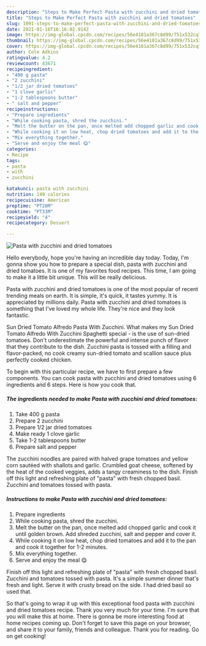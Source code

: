 ```yaml
---
description: "Steps to Make Perfect Pasta with zucchini and dried tomatoes"
title: "Steps to Make Perfect Pasta with zucchini and dried tomatoes"
slug: 1091-steps-to-make-perfect-pasta-with-zucchini-and-dried-tomatoes
date: 2021-01-16T16:16:02.914Z
image: https://img-global.cpcdn.com/recipes/56e4181a367c8d99/751x532cq70/pasta-with-zucchini-and-dried-tomatoes-recipe-main-photo.jpg
thumbnail: https://img-global.cpcdn.com/recipes/56e4181a367c8d99/751x532cq70/pasta-with-zucchini-and-dried-tomatoes-recipe-main-photo.jpg
cover: https://img-global.cpcdn.com/recipes/56e4181a367c8d99/751x532cq70/pasta-with-zucchini-and-dried-tomatoes-recipe-main-photo.jpg
author: Cole Adkins
ratingvalue: 4.2
reviewcount: 43671
recipeingredient:
- "400 g pasta"
- "2 zucchini"
- "1/2 jar dried tomatoes"
- "1 clove garlic"
- "1-2 tablespoons butter"
- " salt and pepper"
recipeinstructions:
- "Prepare ingredients"
- "While cooking pasta, shred the zucchini."
- "Melt the butter on the pan, once melted add chopped garlic and cook it until golden brown. Add shreded zucchini, salt and pepper and cover it."
- "While cooking it on low heat, chop dried tomatoes and add it to the pan and cook it together for 1-2 minutes."
- "Mix everything together."
- "Serve and enjoy the meal 😋"
categories:
- Recipe
tags:
- pasta
- with
- zucchini

katakunci: pasta with zucchini 
nutrition: 149 calories
recipecuisine: American
preptime: "PT20M"
cooktime: "PT33M"
recipeyield: "4"
recipecategory: Dessert

---
```



![Pasta with zucchini and dried tomatoes](https://img-global.cpcdn.com/recipes/56e4181a367c8d99/751x532cq70/pasta-with-zucchini-and-dried-tomatoes-recipe-main-photo.jpg)

Hello everybody, hope you're having an incredible day today. Today, I'm gonna show you how to prepare a special dish, pasta with zucchini and dried tomatoes. It is one of my favorites food recipes. This time, I am going to make it a little bit unique. This will be really delicious.

Pasta with zucchini and dried tomatoes is one of the most popular of recent trending meals on earth. It is simple, it's quick, it tastes yummy. It is appreciated by millions daily. Pasta with zucchini and dried tomatoes is something that I've loved my whole life. They're nice and they look fantastic.

Sun Dried Tomato Alfredo Pasta With Zucchini. What makes my Sun Dried Tomato Alfredo With Zucchini Spaghetti special - is the use of sun-dried tomatoes. Don&#39;t underestimate the powerful and intense punch of flavor that they contribute to the dish. Zucchini pasta is tossed with a filling and flavor-packed, no cook creamy sun-dried tomato and scallion sauce plus perfectly cooked chicken.


To begin with this particular recipe, we have to first prepare a few components. You can cook pasta with zucchini and dried tomatoes using 6 ingredients and 6 steps. Here is how you cook that.

<!--inarticleads1-->

##### The ingredients needed to make Pasta with zucchini and dried tomatoes:

1. Take 400 g pasta
1. Prepare 2 zucchini
1. Prepare 1/2 jar dried tomatoes
1. Make ready 1 clove garlic
1. Take 1-2 tablespoons butter
1. Prepare  salt and pepper


The zucchini noodles are paired with halved grape tomatoes and yellow corn sautéed with shallots and garlic. Crumbled goat cheese, softened by the heat of the cooked veggies, adds a tangy creaminess to the dish. Finish off this light and refreshing plate of &#34;pasta&#34; with fresh chopped basil. Zucchini and tomatoes tossed with pasta. 

<!--inarticleads2-->

##### Instructions to make Pasta with zucchini and dried tomatoes:

1. Prepare ingredients
1. While cooking pasta, shred the zucchini.
1. Melt the butter on the pan, once melted add chopped garlic and cook it until golden brown. Add shreded zucchini, salt and pepper and cover it.
1. While cooking it on low heat, chop dried tomatoes and add it to the pan and cook it together for 1-2 minutes.
1. Mix everything together.
1. Serve and enjoy the meal 😋


Finish off this light and refreshing plate of &#34;pasta&#34; with fresh chopped basil. Zucchini and tomatoes tossed with pasta. It&#39;s a simple summer dinner that&#39;s fresh and light. Serve it with crusty bread on the side. I had dried basil so used that. 

So that's going to wrap it up with this exceptional food pasta with zucchini and dried tomatoes recipe. Thank you very much for your time. I'm sure that you will make this at home. There is gonna be more interesting food at home recipes coming up. Don't forget to save this page on your browser, and share it to your family, friends and colleague. Thank you for reading. Go on get cooking!
